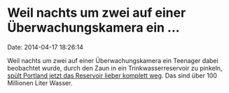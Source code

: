 Weil nachts um zwei auf einer Überwachungskamera ein \...
=========================================================

Date: 2014-04-17 18:26:14

Weil nachts um zwei auf einer Überwachungskamera ein Teenager dabei
beobachtet wurde, durch den Zaun in ein Trinkwasserreservoir zu pinkeln,
[spült Portland jetzt das Reservoir lieber komplett
weg](http://www.oregonlive.com/portland/index.ssf/2014/04/portland_will_flush_38_million.html).
Das sind über 100 Millionen Liter Wasser.
